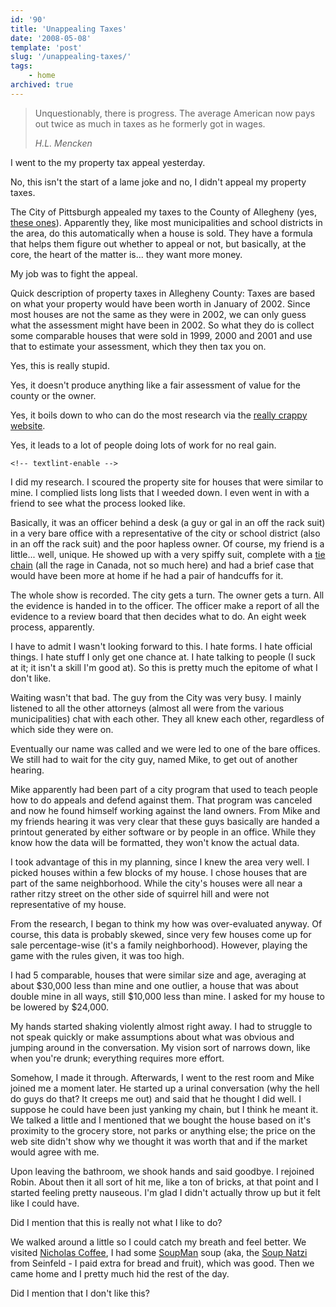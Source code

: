 ```yaml
---
id: '90'
title: 'Unappealing Taxes'
date: '2008-05-08'
template: 'post'
slug: '/unappealing-taxes/'
tags:
    - home
archived: true
---
```


> Unquestionably, there is progress. The average American now pays out twice
> as much in taxes as he formerly got in wages.
>
> <cite>H.L. Mencken</cite>

I went to the my property tax appeal yesterday.

No, this isn't the start of a lame joke and no, I didn't appeal my property
taxes.

The City of Pittsburgh appealed my taxes to the County of Allegheny (yes,
[these ones](http://www.post-gazette.com/pg/08094/870250-100.stm 'Ravenstahl endorses Pittsburgh-Allegheny County merger')).
Apparently they, like most municipalities and school districts in the area, do
this automatically when a house is sold. They have a formula that helps them
figure out whether to appeal or not, but basically, at the core, the heart of
the matter is... they want more money.

My job was to fight the appeal.<!-- more -->

Quick description of property taxes in Allegheny County: Taxes are based on
what your property would have been worth in January of 2002. Since most houses
are not the same as they were in 2002, we can only guess what the assessment
might have been in 2002. So what they do is collect some comparable houses
that were sold in 1999, 2000 and 2001 and use that to estimate your
assessment, which they then tax you on.

<!-- textlint-disable -->

Yes, this is really stupid.

Yes, it doesn't produce anything like a fair assessment of value for the
county or the owner.

Yes, it boils down to who can do the most research via the
[really crappy website](http://www2.county.allegheny.pa.us/RealEstate/ 'Allegheny County Proprety Tax Assessment').

Yes, it leads to a lot of people doing lots of work for no real gain.

    <!-- textlint-enable -->

I did my research. I scoured the property site for houses that were similar to
mine. I complied lists long lists that I weeded down. I even went in with a
friend to see what the process looked like.

Basically, it was an officer behind a desk (a guy or gal in an off the rack
suit) in a very bare office with a representative of the city or school
district (also in an off the rack suit) and the poor hapless owner. Of course,
my friend is a little... well, unique. He showed up with a very spiffy suit,
complete with a [tie chain](http://en.wikipedia.org/wiki/Tie_bar#Tie_chain)
(all the rage in Canada, not so much here) and had a brief case that would
have been more at home if he had a pair of handcuffs for it.

The whole show is recorded. The city gets a turn. The owner gets a turn. All
the evidence is handed in to the officer. The officer make a report of all the
evidence to a review board that then decides what to do. An eight week
process, apparently.

I have to admit I wasn't looking forward to this. I hate forms. I hate
official things. I hate stuff I only get one chance at. I hate talking to
people (I suck at it; it isn't a skill I'm good at). So this is pretty much
the epitome of what I don't like.

Waiting wasn't that bad. The guy from the City was very busy. I mainly
listened to all the other attorneys (almost all were from the various
municipalities) chat with each other. They all knew each other, regardless of
which side they were on.

Eventually our name was called and we were led to one of the bare offices. We
still had to wait for the city guy, named Mike, to get out of another hearing.

Mike apparently had been part of a city program that used to teach people how
to do appeals and defend against them. That program was canceled and now he
found himself working against the land owners. From Mike and my friends
hearing it was very clear that these guys basically are handed a printout
generated by either software or by people in an office. While they know how
the data will be formatted, they won't know the actual data.

I took advantage of this in my planning, since I knew the area very well. I
picked houses within a few blocks of my house. I chose houses that are part of
the same neighborhood. While the city's houses were all near a rather ritzy
street on the other side of squirrel hill and were not representative of my
house.

From the research, I began to think my how was over-evaluated anyway. Of
course, this data is probably skewed, since very few houses come up for sale
percentage-wise (it's a family neighborhood). However, playing the game with
the rules given, it was too high.

I had 5 comparable, houses that were similar size and age, averaging at about
$30,000 less than mine and one outlier, a house that was about double mine in
all ways, still $10,000
less than mine. I asked for my house to be lowered by \$24,000.

My hands started shaking violently almost right away. I had to struggle to not
speak quickly or make assumptions about what was obvious and jumping around in
the conversation. My vision sort of narrows down, like when you're drunk;
everything requires more effort.

Somehow, I made it through. Afterwards, I went to the rest room and Mike
joined me a moment later. He started up a urinal conversation (why the hell do
guys do that? It creeps me out) and said that he thought I did well. I suppose
he could have been just yanking my chain, but I think he meant it. We talked a
little and I mentioned that we bought the house based on it's proximity to the
grocery store, not parks or anything else; the price on the web site didn't
show why we thought it was worth that and if the market would agree with me.

Upon leaving the bathroom, we shook hands and said goodbye. I rejoined Robin.
About then it all sort of hit me, like a ton of bricks, at that point and I
started feeling pretty nauseous. I'm glad I didn't actually throw up but it
felt like I could have.

Did I mention that this is really not what I like to do?

We walked around a little so I could catch my breath and feel better. We
visited
[Nicholas Coffee](http://www.nicholascoffee.net/webstore/storefront/storemain.cfm?CFID=2790669&CFTOKEN=27378734),
I had some [SoupMan](http://www.originalsoupman.com/ 'The Original SoupMan')
soup (aka, the [Soup Natzi](http://en.wikipedia.org/wiki/Soup_Nazi) from
Seinfeld - I paid extra for bread and fruit), which was good. Then we came
home and I pretty much hid the rest of the day.

Did I mention that I don't like this?
